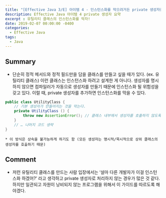 ```yaml
---
title: "[Effective Java 3/E] 아이템 4 - 인스턴스화를 막으려거든 private 생성자를 사용하라"
description: Effective Java 아이템 4 private 생성자 요약
excerpt : 유틸리티 클래스의 인스턴스화를 막자!
date: 2019-02-07 00:00:00 -0400
categories:
  - Effective Java
tags:
  - Java
---
```


## Summary

* 단순히 정적 메서드와 정적 필드만을 담을 클래스를 만들고 싶을 때가 있다. (ex. 유틸리티 클래스) 이런 클래스는 인스턴스화 하려고 설계한 게 아니다. 생성자를 명시하지 않으면 컴파일러가 자동으로 생성자를 만들기 때문에 인스턴스화 될 위험성을 갖고 있다. 이럴 때, private 생성자를 추가하면 인스턴스화를 막을 수 있다.
```java
public class UtilityClass {
    // 기본 생성자가 만들어지는 것을 막는다.
    private UtilityClass () {
        throw new AssertionError(); // 클래스 내부에서 생성자를 호출하지 않도록 해준다.
    }
    // … 나머지 코드 생략
}
```
    * 이 방식은 상속을 불가능하게 하기도 함 (모든 생성자는 명시적/묵시적으로 상위 클래스의 생성자를 호출하기 때문)

## Comment
* 저런 유틸리티 클래스를 만드는 사람 입장에서는 ‘설마 다른 개발자가 이걸 인스턴스화 하겠어?’ 라고 생각하고 private 생성자로 처리하지 않는 경우가 많은 것 같다. 하지만 일관되고 자원이 낭비되지 않는 프로그램을 위해서 이 가이드를 따르도록 해야겠다.